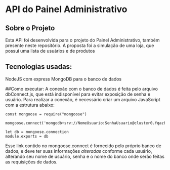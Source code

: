# API do Painel Administrativo

## Sobre o Projeto

Esta API foi desenvolvida para o projeto do Painel Administrativo, também presente neste repositório. A proposta foi a simulação de uma loja, que possui uma lista de usuários e de produtos

## Tecnologias usadas:
NodeJS com express
MongoDB para o banco de dados

##Como executar:
A conexão com o banco de dados é feita pelo arquivo dbConnect.js, que está indisponível para evitar exposição de senha e usuário. Para realizar a conexão, é necessário criar um arquivo JavaScript com a estrutura abaixo:

```
const mongoose = require("mongoose")

mongoose.connect('mongodb+srv://NomeUsuario:SenhaUsuario@cluster0.fqazb.mongodb.net/NomeBancoDeDados');

let db = mongoose.connection
module.exports = db
```

Esse link contido no mongoose.connect é fornecido pelo próprio banco de dados, e deve ter suas informações _alteradas_ conforme cada usuário, alterando seu nome de usuário, senha e o nome do banco onde serão feitas as requisições de dados.
